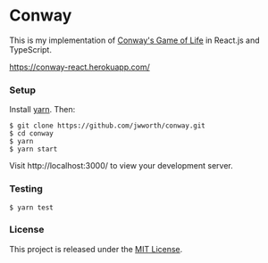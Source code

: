 # Conway

This is my implementation of [Conway's Game of Life][conway] in React.js and
TypeScript.

https://conway-react.herokuapp.com/

### Setup

Install [yarn][yarn]. Then:

```
$ git clone https://github.com/jwworth/conway.git
$ cd conway
$ yarn
$ yarn start
```

Visit http://localhost:3000/ to view your development server.

### Testing

```
$ yarn test
```

### License

This project is released under the [MIT License][mit].

[conway]: https://en.wikipedia.org/wiki/Conway%27s_Game_of_Life
[yarn]: https://yarnpkg.com/
[mit]: http://www.opensource.org/licenses/MIT
